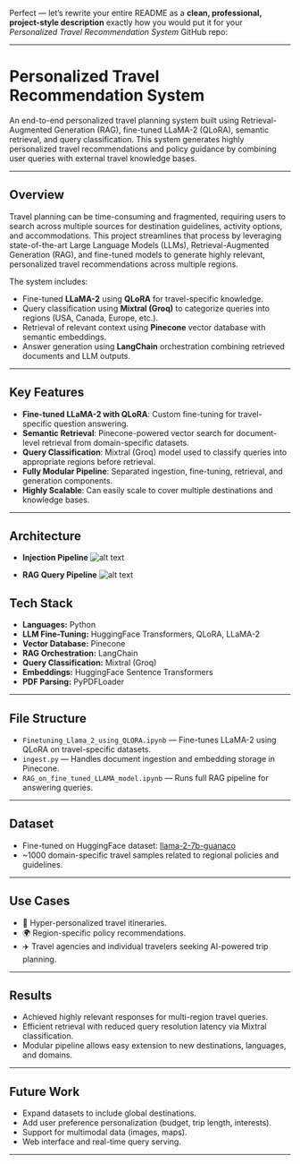 Perfect — let’s rewrite your entire README as a **clean, professional, project-style description** exactly how you would put it for your *Personalized Travel Recommendation System* GitHub repo:

---

# Personalized Travel Recommendation System

An end-to-end personalized travel planning system built using Retrieval-Augmented Generation (RAG), fine-tuned LLaMA-2 (QLoRA), semantic retrieval, and query classification. This system generates highly personalized travel recommendations and policy guidance by combining user queries with external travel knowledge bases.

---

## Overview

Travel planning can be time-consuming and fragmented, requiring users to search across multiple sources for destination guidelines, activity options, and accommodations. This project streamlines that process by leveraging state-of-the-art Large Language Models (LLMs), Retrieval-Augmented Generation (RAG), and fine-tuned models to generate highly relevant, personalized travel recommendations across multiple regions.

The system includes:

* Fine-tuned **LLaMA-2** using **QLoRA** for travel-specific knowledge.
* Query classification using **Mixtral (Groq)** to categorize queries into regions (USA, Canada, Europe, etc.).
* Retrieval of relevant context using **Pinecone** vector database with semantic embeddings.
* Answer generation using **LangChain** orchestration combining retrieved documents and LLM outputs.

---

## Key Features

* **Fine-tuned LLaMA-2 with QLoRA**: Custom fine-tuning for travel-specific question answering.
* **Semantic Retrieval**: Pinecone-powered vector search for document-level retrieval from domain-specific datasets.
* **Query Classification**: Mixtral (Groq) model used to classify queries into appropriate regions before retrieval.
* **Fully Modular Pipeline**: Separated ingestion, fine-tuning, retrieval, and generation components.
* **Highly Scalable**: Can easily scale to cover multiple destinations and knowledge bases.

---

## Architecture

* **Injection Pipeline**
![alt text](<Blank diagram - Page 1 (2).png>)



* **RAG Query Pipeline**
![alt text](<Blank diagram - Page 1 (1).png>)



## Tech Stack

* **Languages:** Python
* **LLM Fine-Tuning:** HuggingFace Transformers, QLoRA, LLaMA-2
* **Vector Database:** Pinecone
* **RAG Orchestration:** LangChain
* **Query Classification:** Mixtral (Groq)
* **Embeddings:** HuggingFace Sentence Transformers
* **PDF Parsing:** PyPDFLoader

---

## File Structure

* `Finetuning_Llama_2_using_QLORA.ipynb` — Fine-tunes LLaMA-2 using QLoRA on travel-specific datasets.
* `ingest.py` — Handles document ingestion and embedding storage in Pinecone.
* `RAG_on_fine_tuned_LLAMA_model.ipynb` — Runs full RAG pipeline for answering queries.
---

## Dataset

* Fine-tuned on HuggingFace dataset: [llama-2-7b-guanaco](https://huggingface.co/mlabonne/llama-2-7b-guanaco)
* \~1000 domain-specific travel samples related to regional policies and guidelines.

---

## Use Cases

* 🧳 Hyper-personalized travel itineraries.
* 🌍 Region-specific policy recommendations.
* ✈️ Travel agencies and individual travelers seeking AI-powered trip planning.

---

## Results

* Achieved highly relevant responses for multi-region travel queries.
* Efficient retrieval with reduced query resolution latency via Mixtral classification.
* Modular pipeline allows easy extension to new destinations, languages, and domains.

---

## Future Work

* Expand datasets to include global destinations.
* Add user preference personalization (budget, trip length, interests).
* Support for multimodal data (images, maps).
* Web interface and real-time query serving.

---
